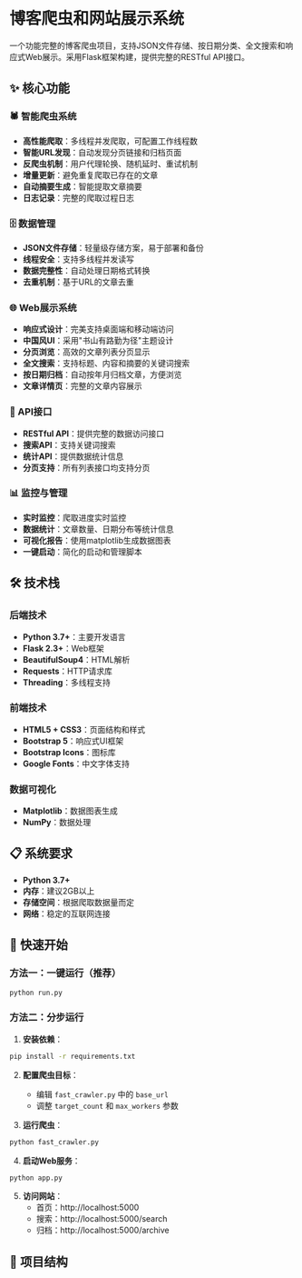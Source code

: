 # 博客爬虫和网站展示系统

一个功能完整的博客爬虫项目，支持JSON文件存储、按日期分类、全文搜索和响应式Web展示。采用Flask框架构建，提供完整的RESTful API接口。

## ✨ 核心功能

### 🕷️ 智能爬虫系统
- **高性能爬取**：多线程并发爬取，可配置工作线程数
- **智能URL发现**：自动发现分页链接和归档页面
- **反爬虫机制**：用户代理轮换、随机延时、重试机制
- **增量更新**：避免重复爬取已存在的文章
- **自动摘要生成**：智能提取文章摘要
- **日志记录**：完整的爬取过程日志

### 🗄️ 数据管理
- **JSON文件存储**：轻量级存储方案，易于部署和备份
- **线程安全**：支持多线程并发读写
- **数据完整性**：自动处理日期格式转换
- **去重机制**：基于URL的文章去重

### 🌐 Web展示系统
- **响应式设计**：完美支持桌面端和移动端访问
- **中国风UI**：采用"书山有路勤为径"主题设计
- **分页浏览**：高效的文章列表分页显示
- **全文搜索**：支持标题、内容和摘要的关键词搜索
- **按日期归档**：自动按年月归档文章，方便浏览
- **文章详情页**：完整的文章内容展示

### 🔌 API接口
- **RESTful API**：提供完整的数据访问接口
- **搜索API**：支持关键词搜索
- **统计API**：提供数据统计信息
- **分页支持**：所有列表接口均支持分页

### 📊 监控与管理
- **实时监控**：爬取进度实时监控
- **数据统计**：文章数量、日期分布等统计信息
- **可视化报告**：使用matplotlib生成数据图表
- **一键启动**：简化的启动和管理脚本

## 🛠️ 技术栈

### 后端技术
- **Python 3.7+**：主要开发语言
- **Flask 2.3+**：Web框架
- **BeautifulSoup4**：HTML解析
- **Requests**：HTTP请求库
- **Threading**：多线程支持

### 前端技术
- **HTML5 + CSS3**：页面结构和样式
- **Bootstrap 5**：响应式UI框架
- **Bootstrap Icons**：图标库
- **Google Fonts**：中文字体支持

### 数据可视化
- **Matplotlib**：数据图表生成
- **NumPy**：数据处理

## 📋 系统要求

- **Python 3.7+**
- **内存**：建议2GB以上
- **存储空间**：根据爬取数据量而定
- **网络**：稳定的互联网连接

## 🚀 快速开始

### 方法一：一键运行（推荐）
```bash
python run.py
```

### 方法二：分步运行

1. **安装依赖**：
```bash
pip install -r requirements.txt
```

2. **配置爬虫目标**：
   - 编辑 `fast_crawler.py` 中的 `base_url`
   - 调整 `target_count` 和 `max_workers` 参数

3. **运行爬虫**：
```bash
python fast_crawler.py
```

4. **启动Web服务**：
```bash
python app.py
```

5. **访问网站**：
   - 首页：http://localhost:5000
   - 搜索：http://localhost:5000/search
   - 归档：http://localhost:5000/archive

## 📁 项目结构
